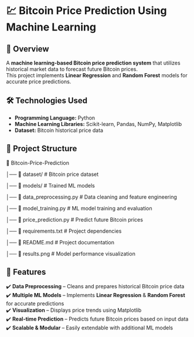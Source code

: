 # 💹 Bitcoin Price Prediction Using Machine Learning  

## 🚀 Overview  
A **machine learning-based Bitcoin price prediction system** that utilizes historical market data to forecast future Bitcoin prices.  
This project implements **Linear Regression** and **Random Forest** models for accurate price predictions.  

## 🛠️ Technologies Used  
- **Programming Language:** Python  
- **Machine Learning Libraries:** Scikit-learn, Pandas, NumPy, Matplotlib  
- **Dataset:** Bitcoin historical price data  

## 📂 Project Structure  
📁 Bitcoin-Price-Prediction

│── 📂 dataset/ # Bitcoin price dataset

│── 📂 models/ # Trained ML models

│── 📄 data_preprocessing.py # Data cleaning and feature engineering

│── 📄 model_training.py # ML model training and evaluation

│── 📄 price_prediction.py # Predict future Bitcoin prices

│── 📄 requirements.txt # Project dependencies

│── 📄 README.md # Project documentation

│── 📄 results.png # Model performance visualization


## 📌 Features  
✔️ **Data Preprocessing** – Cleans and prepares historical Bitcoin price data  
✔️ **Multiple ML Models** – Implements **Linear Regression** & **Random Forest** for accurate predictions  
✔️ **Visualization** – Displays price trends using Matplotlib  
✔️ **Real-time Prediction** – Predicts future Bitcoin prices based on input data  
✔️ **Scalable & Modular** – Easily extendable with additional ML models  

